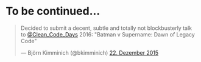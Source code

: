 # To be continued...

<blockquote class="twitter-tweet" lang="de"><p lang="en" dir="ltr">Decided to submit a decent, subtle and totally not blockbusterly talk to <a href="https://twitter.com/Clean_Code_Days">@Clean_Code_Days</a> 2016: &quot;Batman v Supername: Dawn of Legacy Code&quot;</p>&mdash; Björn Kimminich (@bkimminich) <a href="https://twitter.com/bkimminich/status/679093688291753984">22. Dezember 2015</a></blockquote>
<script async src="//platform.twitter.com/widgets.js" charset="utf-8"></script>
